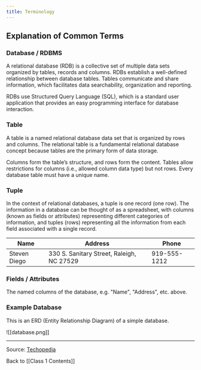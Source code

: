 ```yaml
---
title: Terminology
---
```

## Explanation of Common Terms

### Database / RDBMS
A relational database (RDB) is a collective set of multiple data sets organized by tables, records and columns. RDBs establish a well-defined relationship between database tables. Tables communicate and share information, which facilitates data searchability, organization and reporting.

RDBs use Structured Query Language (SQL), which is a standard user application that provides an easy programming interface for database interaction.

### Table
A table is a named relational database data set that is organized by rows and columns. The relational table is a fundamental relational database concept because tables are the primary form of data storage.

Columns form the table’s structure, and rows form the content. Tables allow restrictions for columns (i.e., allowed column data type) but not rows. Every database table must have a unique name.

### Tuple
In the context of relational databases, a tuple is one record (one row). The information in a database can be thought of as a spreadsheet, with columns (known as fields or attributes) representing different categories of information, and tuples (rows) representing all the information from each field associated with a single record.

| Name | Address | Phone |
| ---- | ---- | ---- |
| Steven Diego | 330 S. Sanitary Street, Raleigh, NC 27529 | 919-555-1212 |
### Fields / Attributes

The named columns of the database, e.g. "Name", "Address", etc. above.


### Example Database

This is an ERD (Entity Relationship Diagram) of a simple database.

![[database.png]]

---

Source: [Techopedia](https://www.techopedia.com/)

Back to [[Class 1 Contents]]

